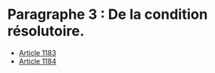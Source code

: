 # Paragraphe 3 : De la condition résolutoire.

- [Article 1183](article-1183.md)
- [Article 1184](article-1184.md)
